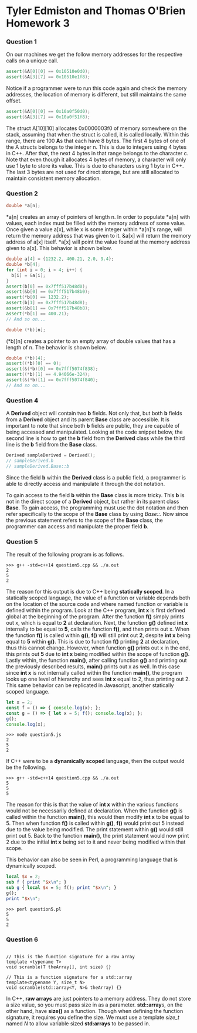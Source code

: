 # Tyler Edmiston and Thomas O'Brien Homework 3

### Question 1

On our machines we get the follow memory addresses for the respective calls on a unique call.
```c++
assert(&A[0][0] == 0x10510e0d0);
assert(&A[3][7] == 0x10510e1f8);
```

Notice if a programmer were to run this code again and check the memory addresses, the location of memory is different, but still maintains the same offset.
```c++
assert(&A[0][0] == 0x10a0f50d0);
assert(&A[3][7] == 0x10a0f51f8);
```

The struct A[10][10] allocates 0x0000003f0 of memory somewhere on the stack, assuming that when the struct is called, it is called locally. Within this range, there are 100 **A**s that each have 8 bytes. The first 4 bytes of one of the A structs belongs to the integer n. This is due to integers using 4 bytes in C++. After that, the next 4 bytes in that range belongs to the character c. Note that even though it allocates 4 bytes of memory, a character will only use 1 byte to store its value. This is due to characters using 1 byte in C++. The last 3 bytes are not used for direct storage, but are still allocated to maintain consistent memory allocation.

### Question 2

```c++
double *a[n];
```

&ast;a[n] creates an array of pointers of length n. In order to populate &ast;a[n] with values, each index must be filled with the memory address of some value. Once given a value a[x], while x is some integer within &ast;a[n]'s range, will return the memory address that was given to it. &a[x] will return the memory address of a[x] itself. &ast;a[x] will point the value found at the memory address given to a[x]. This behavior is shown below.

```c++
double a[4] = {1232.2, 400.21, 2.0, 9.4};
double *b[4];
for (int i = 0; i < 4; i++) {
  b[i] = &a[i];
}
assert(b[0] == 0x7fff517b48d0);
assert(&b[0] == 0x7fff517b48b0);
assert(*b[0] == 1232.2);
assert(b[1] == 0x7fff517b48d8);
assert(&b[1] == 0x7fff517b48b8);
assert(*b[1] == 400.21);
// And so on...
```

```c++
double (*b)[n];
```
(&ast;b)[n] creates a pointer to an empty array of double values that has a length of n. The behavior is shown below.

```c++
double (*b)[4];
assert((*b)[0] == 0);
assert(&(*b)[0] == 0x7fff5074f838);
assert((*b)[1] == 4.94066e-324);
assert(&(*b)[1] == 0x7fff5074f840);
// And so on...
```

### Question 4

A **Derived** object will contain two **b** fields. Not only that, but both **b** fields from a **Derived** object and its parent **Base** class are accessible. It is important to note that since both **b** fields are public, they are capable of being accessed and manipulated. Looking at the code snippet below, the second line is how to get the **b** field from the **Derived** class while the third line is the **b** field from the **Base** class.

```c++
Derived sampleDerived = Derived();
// sampleDerived.b
// sampleDerived.Base::b
```
Since the field **b** within the **Derived** class is a public field, a programmer is able to directly access and manipulate it through the dot notation.

To gain access to the field **b** within the **Base** class is more tricky. This **b** is not in the direct scope of a **Derived** object, but rather in its parent class **Base**. To gain access, the programming must use the dot notation and then refer specifically to the scope of the **Base** class by using _Base::_. Now since the previous statement refers to the scope of the **Base** class, the programmer can access and manipulate the proper field **b**.

### Question 5

The result of the following program is as follows.
```shell
>>> g++ -std=c++14 question5.cpp && ./a.out
2
5
2
```

The reason for this output is due to C++ being **statically scoped**. In a statically scoped language, the value of a function or variable depends both on the location of the source code and where named function or variable is defined within the program. Look at the C++ program, **int x** is first defined global at the beginning of the program. After the function **f()** simply prints out x, which is equal to **2** at declaration. Next, the function **g()** defined **int x** internally to be equal to **5**, calls the function **f()**, and then prints out x. When the function **f()** is called within **g()**, **f()** will still print out **2**, despite **int x** being equal to **5** within **g()**. This is due to function **f()** printing **2** at declaration, thus this cannot change. However, when function **g()** prints out x in the end, this prints out **5** due to **int x** being modified within the scope of function **g()**. Lastly within, the function **main()**, after calling function **g()** and printing out the previously described results, **main()** prints out x as well. In this case since **int x** is not internally called within the function **main()**, the program looks up one level of hierarchy and sees **int x** equal to 2, thus printing out 2. This same behavior can be replicated in Javascript, another statically scoped language.

```js
let x = 2;
const f = () => { console.log(x); };
const g = () => { let x = 5; f(); console.log(x); };
g();
console.log(x);
```
```shell
>>> node question5.js
2
5
2
```

If C++ were to be a **dynamically scoped** language, then the output would be the following.

```shell
>>> g++ -std=c++14 question5.cpp && ./a.out
5
5
5
```

The reason for this is that the value of **int x** within the various functions would not be necessarily defined at declaration. When the function **g()** is called within the function **main()**, this would then modify **int x** to be equal to 5. Then when function **f()** is called within **g()**, **f()** would print out 5 instead due to the value being modified. The print statement within **g()** would still print out 5. Back to the function **main()**, the print statement would now print 2 due to the initial **int x** being set to it and never being modified within that scope.

This behavior can also be seen in Perl, a programming language that is dynamically scoped.

```perl
local $x = 2;
sub f { print "$x\n"; }
sub g { local $x = 5; f(); print "$x\n"; }
g();
print "$x\n";
```
```shell
>>> perl question5.pl
5
5
2
```

### Question 6

```

// This is the function signature for a raw array
template <typename T>
void scramble(T theArray[], int size) {}

// This is a function signature for a std::array
template<typename Y, size_t N>
void scramble(std::array<Y, N>& theArray) {}

```

In C++, **raw arrays** are just pointers to a memory address. They do not store a size value, so you must pass size in as a parameter.
**std::array**s, on the other hand, have **size()** as a function. Though when defining the function signature, it requires you define the size. We must use a template *size_t* named *N* to allow variable sized **std:arrays** to be passed in.
